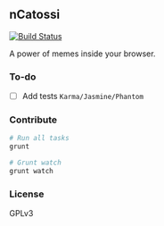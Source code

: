 ## nCatossi

[![Build Status](https://secure.travis-ci.org/halfeld/ncatossi.png?branch=master)](http://travis-ci.org/halfeld/ncatossi)

A power of memes inside your browser.

### To-do

+ [ ] Add tests `Karma/Jasmine/Phantom`

### Contribute

``` sh
# Run all tasks
grunt

# Grunt watch
grunt watch
```

### License

GPLv3
